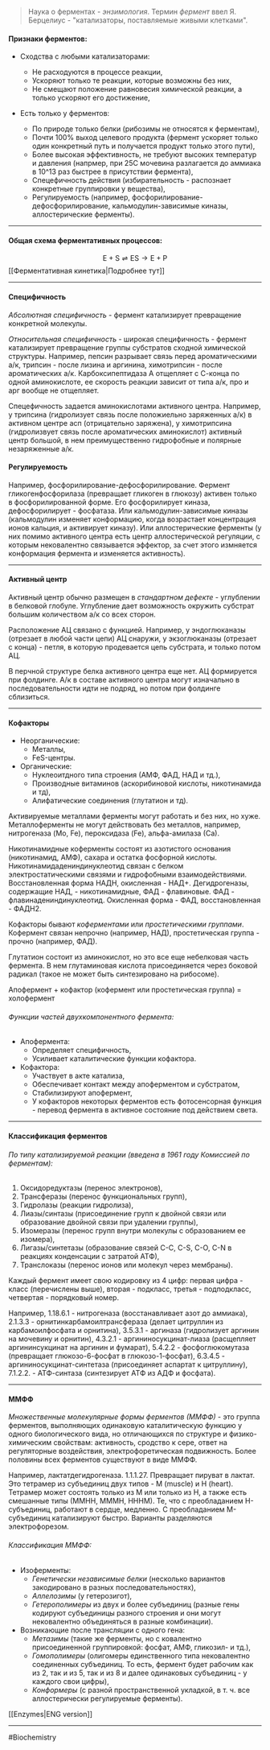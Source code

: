 
> Наука о ферментах - _энзимология_. Термин _фермент_ ввел Я. Берцелиус - "катализаторы, поставляемые живыми клетками".

#### Признаки ферментов:

- Сходства с любыми катализаторами:
    - Не расходуются в процессе реакции,
    - Ускоряют только те реакции, которые возможны без них,
    - Не смещают положение равновесия химической реакции, а только ускоряют его достижение,
    
- Есть только у ферментов:
    - По природе только белки (рибозимы не относятся к ферментам),
    - Почти 100% выход целевого продукта (фермент ускоряет только один конкретный путь и получается продукт только этого пути),
    - Более высокая эффективность, не требуют высоких температур и давления (напрмер, при 25С мочевина разлагается до аммиака в 10^13 раз быстрее в присутствии фермента),
    - Спецефичность действия (избирательность - распознает конкретные группировки у вещества),
    - Регулируемость (например, фосфорилирование-дефосфорилирование, кальмодулин-зависимые киназы, аллостерические ферменты).

---

#### Общая схема ферментативных процессов:

$$
\mathrm{E + S \rightleftharpoons ES \longrightarrow E + P}
$$
[[Ферментативная кинетика|Подробнее тут]]

---

#### Специфичность

*Абсолютная специфичность* - фермент катализирует превращение конкретной молекулы.

*Относительная специфичность* - широкая специфичность - фермент катализирует превращение группы субстратов сходной химической структуры. Например, пепсин разрывает связь перед ароматическими а/к, трипсин - после лизина и аргинина, химотрипсин - после ароматических а/к. Карбоксипептидаза А отщепляет с С-конца по одной аминокислоте, ее скорость реакции зависит от типа а/к, про и арг вообще не отщепляет. 

Спецефичность задается аминокислотами активного центра. Например, у трипсина (гидролизует связь после положиельно заряженных а/к) в активном центре асп (отрицательно заряжена), у химотрипсина (гидролизвует связь после ароматических аминокислот) активный центр большой, в нем преимущественно гидрофобные и полярные незаряженные а/к.

#### Регулируемость

Например, фосфорилирование-дефосфорилирование. Фермент гликогенфосфорилаза (превращает гликоген в глюкозу) активен только в фосфорилированной форме. Его фосфорилирует киназа, дефосфорилирует - фосфатаза. Или кальмодулин-зависимые киназы (кальмодулин изменяет конформацию, когда возрастает концентрация ионов кальция, и активирует киназу). Или аллостерические ферменты (у них помимо активного центра есть центр аллостерической регуляции, с которым нековалентно связывается эффектор, за счет этого измняется конформация фермента и изменяется активность).

---

#### Активный центр

Активный центр обычно размещен в *стандартном дефекте* - углублении в белковой глобуле. Углубление дает возможность окружить субстрат большим количеством а/к со всех сторон. 

Расположение АЦ связано с функцией. Например, у эндоглюканазы (отрезает в любой части цепи) АЦ снаружи, у экзоглюканазы (отрезает с конца) - петля, в которую продевается цепь субстрата, и только потом АЦ.

В перчной структуре белка активного центра еще нет. АЦ формируется при фолдинге. А/к в составе активного центра могут изначально в последовательности идти не подряд, но потом при фолдинге сблизиться.

---

#### Кофакторы

- Неорганические:
	- Металлы,
	- FeS-центры.
- Органические:
	- Нуклеоитдного типа строения (АМФ, ФАД, НАД и тд.),
	- Производные витаминов (аскорибиновой кислоты, никотинамида и тд),
	- Алифатические соединения (глутатион и тд).

Активируемые металлами ферменты могут работать и без них, но хуже. Металлоферменты не могут действовать без металлов, например, нитрогеназа (Mo, Fe), пероксидаза (Fe), альфа-амилаза (Са).

Никотинамидные коферменты состоят из азотистого основания (никотинамид, АМФ), сахара и остатка фосфорной кислоты. Никотинамидадениндинуклеотид связан с белком электростатическими связями и гидрофобными взаимодействиями. Восстановленная форма НАДН, окисленная - НАД+. Дегидрогеназы, содержащие НАД, - никотинамидные, ФАД - флавиновые. ФАД - флавинадениндинуклеотид. Окисленная форма - ФАД, восстановленная - ФАДН2.

Кофакторы бывают *коферментами* или *простетическими группами*. Кофермент связан непрочно (например, НАД), простетическая группа - прочно (например, ФАД).

Глутатион состоит из аминокислот, но это все еще небелковая часть фермента. В нем глутаминовая кислота присоединяется через боковой радикал (такое не может быть синтезировано на рибосоме).

Апофермент + кофактор (кофермент или простетическая группа) = холофермент

###### Функции частей двухкомпонентного фермента:
- Апофермента:
	- Определяет специфичность,
	- Усиливает каталитические функции кофактора.
- Кофактора:
	- Участвует в акте катализа,
	- Обеспечивает контакт между апоферментом и субстратом,
	- Стабилизируют апофермент, 
	- У кофакторов некоторых ферментов есть фотосенсорная функция - перевод фермента в активное состояние под действием света.

---

#### Классификация ферментов

###### По типу катализируемой реакции (введена в 1961 году Комиссией по ферментам):
1. Оксидоредуктазы (перенос электронов),
2. Трансферазы (перенос функциональных групп), 
3. Гидролазы (реакции гидролиза), 
4. Лиазы/синтазы (присоединение групп к двойной связи или образование двойной связи при удалении группы),
5. Изомеразы (перенос групп внутри молекулы с образованием ее изомера),
6. Лигазы/синтетазы (образование связей С-С, С-S, C-O, C-N в реакциях конденсации с затратой АТФ),
7. Транслоказы (перенос ионов или молекул через мембраны).

Каждый фермент имеет свою кодировку из 4 цифр: первая цифра - класс (перечислены выше), вторая - подкласс, третья - подподкласс, четвертая - порядковый номер. 

Например, 
1.18.6.1 - нитрогеназа (восстанавливает азот до аммиака),
2.1.3.3 - орнитинкарбамоилтрансфераза (делает цитруллин из карбамоилфосфата и орнитина),
3.5.3.1 - аргиназа (гидролизует аргинин на мочевину и орнитин), 
4.3.2.1 - аргининосукцинат-лиаза (расщепляет аргининсукцинат на аргинин и фумарат),
5.4.2.2 - фосфоглюкомутаза (превращает глюкозо-6-фосфат в глюкозо-1-фосфат),
6.3.4.5 - аргининосукцинат-синтетаза (присоединяет аспартат к цитруллину),
7.1.2.2. - АТФ-синтаза (синтезирует АТФ из АДФ и фосфата).

---

#### ММФФ

_Множественные молекулярные формы ферментов (ММФФ)_ - это группа ферментов, выполняющих одинаковую каталитическую функцию у одного биологического вида, но отличающихся по структуре и физико-химическим свойствам: активность, сродство к сере, ответ на регуляторные воздействия, электрофоретическая подвижность. Более половины всех ферментов существуют в виде ММФФ.

Например, лактатдегидрогеназа. 1.1.1.27. Превращает пируват в лактат. Это тетрамер из субъединиц двух типов - М (muscle) и Н (heart). Тетрамер может состоять только из М или только из Н, а также есть смешанные типы (ММНН, МММН, НННМ). Те, что с преобладанием Н-субъединиц, работают в сердце, медленно. С преобладанием М-субъединиц катализируют быстро. Варианты разделяются электрофорезом.

###### Классификация ММФФ:
- Изоферменты:
    - _Генетически независимые белки_ (несколько вариантов закодировано в разных последовательностях),
    - _Аллелозимы_ (у гетерозигот),
    - _Гетерополимеры_ из двух и более субъединиц (разные гены кодируют субъединицы разного строения и они могут нековалентно объединяться в разные комбинации).
- Возникающие после трансляции с одного гена:
    - _Метазимы_ (такие же ферменты, но с ковалентно присоединенной группировкой: фосфат, АМФ, гликозил- и тд.),
    - _Гомополимеры_ (олигомеры единственного типа нековалентно соединенных субъединиц. То есть, фермент будет рабочим как из 2, так и из 5, так и из 8 и далее одинаковых субъединиц - у каждого свои цифры),
    - _Конформеры_ (с разной пространственной укладкой, в т. ч. все аллостерически регулируемые ферменты).


[[Enzymes|ENG version]]

---
#Biochemistry 